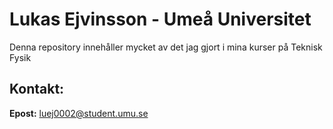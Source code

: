 # Lukas Ejvinsson - Umeå Universitet

Denna repository innehåller mycket av det jag gjort i mina kurser på Teknisk Fysik

## Kontakt:

**Epost:** luej0002@student.umu.se